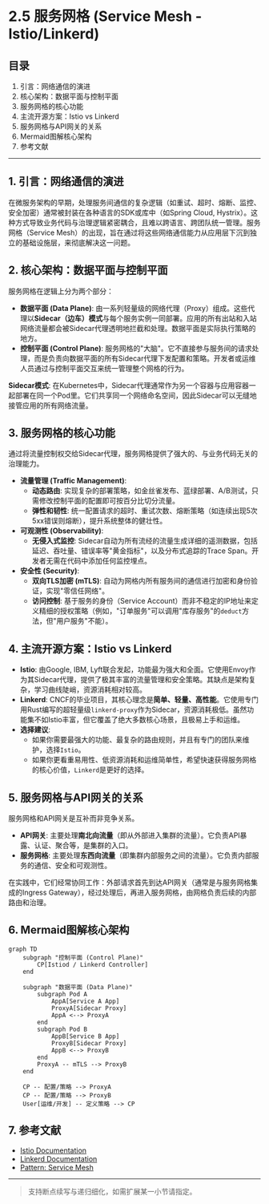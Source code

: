 # 2.5 服务网格 (Service Mesh - Istio/Linkerd)

## 目录

1. 引言：网络通信的演进
2. 核心架构：数据平面与控制平面
3. 服务网格的核心功能
4. 主流开源方案：Istio vs Linkerd
5. 服务网格与API网关的关系
6. Mermaid图解核心架构
7. 参考文献

---

## 1. 引言：网络通信的演进

在微服务架构的早期，处理服务间通信的复杂逻辑（如重试、超时、熔断、监控、安全加密）通常被封装在各种语言的SDK或库中（如Spring Cloud, Hystrix）。这种方式导致业务代码与治理逻辑紧密耦合，且难以跨语言、跨团队统一管理。服务网格（Service Mesh）的出现，旨在通过将这些网络通信能力从应用层下沉到独立的基础设施层，来彻底解决这一问题。

## 2. 核心架构：数据平面与控制平面

服务网格在逻辑上分为两个部分：

- **数据平面 (Data Plane)**: 由一系列轻量级的网络代理（Proxy）组成。这些代理以**Sidecar（边车）模式**与每个服务实例一同部署。应用的所有出站和入站网络流量都会被Sidecar代理透明地拦截和处理。数据平面是实际执行策略的地方。
- **控制平面 (Control Plane)**: 服务网格的"大脑"。它不直接参与服务间的请求处理，而是负责向数据平面的所有Sidecar代理下发配置和策略。开发者或运维人员通过与控制平面交互来统一管理整个网格的行为。

**Sidecar模式**: 在Kubernetes中，Sidecar代理通常作为另一个容器与应用容器一起部署在同一个Pod里。它们共享同一个网络命名空间，因此Sidecar可以无缝地接管应用的所有网络流量。

## 3. 服务网格的核心功能

通过将流量控制权交给Sidecar代理，服务网格提供了强大的、与业务代码无关的治理能力。

- **流量管理 (Traffic Management)**:
  - **动态路由**: 实现复杂的部署策略，如金丝雀发布、蓝绿部署、A/B测试，只需修改控制平面的配置即可按百分比切分流量。
  - **弹性和韧性**: 统一配置请求的超时、重试次数、熔断策略（如连续出现5次5xx错误则熔断），提升系统整体的健壮性。
- **可观测性 (Observability)**:
  - **无侵入式监控**: Sidecar自动为所有流经的流量生成详细的遥测数据，包括延迟、吞吐量、错误率等"黄金指标"，以及分布式追踪的Trace Span。开发者无需在代码中添加任何监控埋点。
- **安全性 (Security)**:
  - **双向TLS加密 (mTLS)**: 自动为网格内所有服务间的通信进行加密和身份验证，实现"零信任网络"。
  - **访问控制**: 基于服务的身份（Service Account）而非不稳定的IP地址来定义精细的授权策略（例如，"订单服务"可以调用"库存服务"的`deduct`方法，但"用户服务"不能）。

## 4. 主流开源方案：Istio vs Linkerd

- **Istio**: 由Google, IBM, Lyft联合发起，功能最为强大和全面。它使用Envoy作为其Sidecar代理，提供了极其丰富的流量管理和安全策略。其缺点是架构复杂，学习曲线陡峭，资源消耗相对较高。
- **Linkerd**: CNCF的毕业项目，其核心理念是**简单、轻量、高性能**。它使用专门用Rust编写的超轻量级`linkerd-proxy`作为Sidecar，资源消耗极低。虽然功能集不如Istio丰富，但它覆盖了绝大多数核心场景，且极易上手和运维。
- **选择建议**:
  - 如果你需要最强大的功能、最复杂的路由规则，并且有专门的团队来维护，选择`Istio`。
  - 如果你更看重易用性、低资源消耗和运维简单性，希望快速获得服务网格的核心价值，`Linkerd`是更好的选择。

## 5. 服务网格与API网关的关系

服务网格和API网关是互补而非竞争关系。

- **API网关**: 主要处理**南北向流量**（即从外部进入集群的流量）。它负责API暴露、认证、聚合等，是集群的入口。
- **服务网格**: 主要处理**东西向流量**（即集群内部服务之间的流量）。它负责内部服务的通信、安全和可观测性。

在实践中，它们经常协同工作：外部请求首先到达API网关（通常是与服务网格集成的Ingress Gateway），经过处理后，再进入服务网格，由网格负责后续的内部路由和治理。

## 6. Mermaid图解核心架构

```mermaid
graph TD
    subgraph "控制平面 (Control Plane)"
        CP[Istiod / Linkerd Controller]
    end

    subgraph "数据平面 (Data Plane)"
        subgraph Pod A
            AppA[Service A App]
            ProxyA[Sidecar Proxy]
            AppA <--> ProxyA
        end
        subgraph Pod B
            AppB[Service B App]
            ProxyB[Sidecar Proxy]
            AppB <--> ProxyB
        end
        ProxyA -- mTLS --> ProxyB
    end

    CP -- 配置/策略 --> ProxyA
    CP -- 配置/策略 --> ProxyB
    User[运维/开发] -- 定义策略 --> CP
```

## 7. 参考文献

- [Istio Documentation](https://istio.io/latest/docs/)
- [Linkerd Documentation](https://linkerd.io/2/overview/)
- [Pattern: Service Mesh](https://microservices.io/patterns/service-mesh.html)

---
> 支持断点续写与递归细化，如需扩展某一小节请指定。
